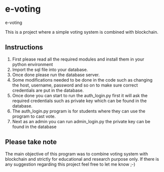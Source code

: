 # e-voting
e-voting

This is a project where a simple voting system is combined with blockchain. 

## Instructions

1. First please read all the required modules and install them in your python environment
2. Import the sql file into your database.
3. Once done please run the database server.
4. Some modifications needed to be done in the code such as changing the host, username, password and so on to make sure correct credentials are put in the database.
5. Once done you can start to run the auth_login.py first it will ask the required credentials such as private key which can be found in the database.
6. The auth_login.py program is for students where they can use the program to cast vote.
7. Next as an admin you can run admin_login.py the private key can be found in the database

## Please take note 

The main objective of this program was to combine voting system with blockchain and strictly for educational and research purpose only. If there is any suggestion regarding this project feel free to let me know ;-)
